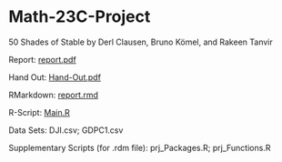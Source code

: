 # Math-23C-Project
50 Shades of Stable by Derl Clausen, Bruno Kömel, and Rakeen Tanvir

Report:
[report.pdf](http://github.com/brunokomel/Math-23C-Project/blob/Fin/Report.pdf)

Hand Out:
[Hand-Out.pdf](http://github.com/brunokomel/Math-23C-Project/blob/Fin/Hand-Out.pdf)

RMarkdown:
[report.rmd](https://github.com/brunokomel/Math-23C-Project/blob/Fin/Report.Rmd)

R-Script:
[Main.R](http://github.com/brunokomel/Math-23C-Project/blob/Fin/Main.R)

Data Sets:
DJI.csv;
GDPC1.csv

Supplementary Scripts (for .rdm file):
prj_Packages.R; prj_Functions.R

